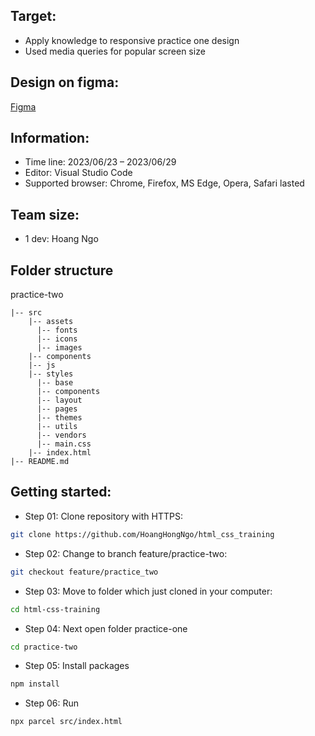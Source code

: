 ## Target:

- Apply knowledge to responsive practice one design
- Used media queries for popular screen size

## Design on figma:

[Figma](https://www.figma.com/file/IIuOoltZECPBNR3MkcEce5/)

## Information:

- Time line: 2023/06/23 – 2023/06/29
- Editor: Visual Studio Code
- Supported browser: Chrome, Firefox, MS Edge, Opera, Safari lasted

## Team size:

- 1 dev: Hoang Ngo

## Folder structure

practice-two

```
|-- src
    |-- assets
      |-- fonts
      |-- icons
      |-- images
    |-- components
    |-- js
    |-- styles
      |-- base
      |-- components
      |-- layout
      |-- pages
      |-- themes
      |-- utils
      |-- vendors
      |-- main.css
    |-- index.html
|-- README.md
```

## Getting started:

- Step 01: Clone repository with HTTPS:

```bash
git clone https://github.com/HoangHongNgo/html_css_training
```

- Step 02: Change to branch feature/practice-two:

```bash
git checkout feature/practice_two
```

- Step 03: Move to folder which just cloned in your computer:

```bash
cd html-css-training
```

- Step 04: Next open folder practice-one

```bash
cd practice-two
```

- Step 05: Install packages

```bash
npm install
```

- Step 06: Run

```bash
npx parcel src/index.html
```
